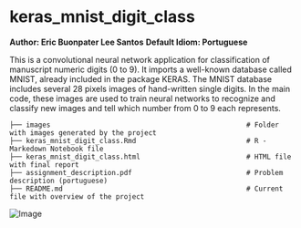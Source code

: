 # keras_mnist_digit_class
**Author: Eric Buonpater Lee Santos**
**Default Idiom: Portuguese**

This is a convolutional neural network application for classification of manuscript numeric digits (0 to 9). It imports a well-known database called MNIST, already included in the package KERAS. The MNIST database includes several 28 pixels images of hand-written single digits.
In the main code, these images are used to train neural networks to recognize and classify new images and tell which number from 0 to 9 each represents.

```
├── images                                                # Folder with images generated by the project
├── keras_mnist_digit_class.Rmd                           # R - Markedown Notebook file
├── keras_mnist_digit_class.html                          # HTML file with final report
├── assignment_description.pdf                            # Problem description (portuguese)
├── README.md                                             # Current file with overview of the project
```
![Image](https://github.com/user-attachments/assets/e007fbcf-001a-41fc-bd83-907567a26887)
